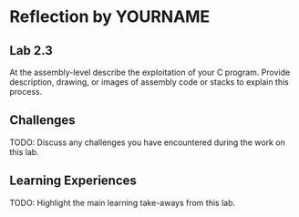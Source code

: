 # Reflection by YOURNAME

## Lab 2.3

At the assembly-level describe the exploitation of your C program. Provide description, drawing, or images of assembly code or stacks to explain this process.

## Challenges

TODO:
Discuss any challenges you have encountered during the work on this lab.

## Learning Experiences 

TODO:
Highlight the main learning take-aways from this lab.
